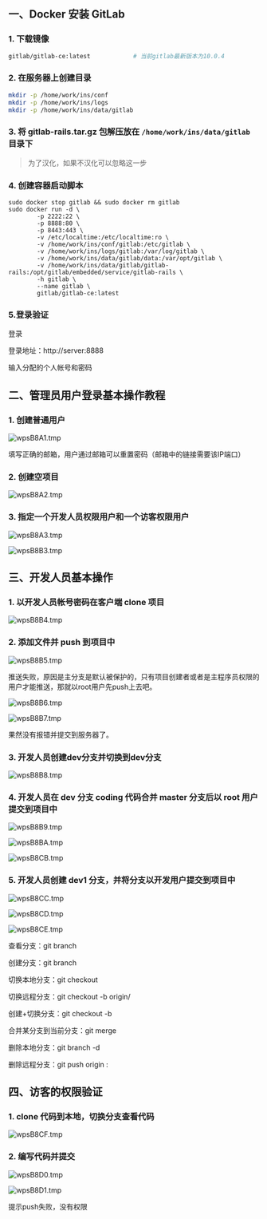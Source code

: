 ## 一、Docker 安装 GitLab

### 1. 下载镜像

```bash
gitlab/gitlab-ce:latest            # 当前gitlab最新版本为10.0.4
```

### 2. 在服务器上创建目录

```bash
mkdir -p /home/work/ins/conf
mkdir -p /home/work/ins/logs
mkdir -p /home/work/ins/data/gitlab
```

### 3. 将 gitlab-rails.tar.gz 包解压放在 `/home/work/ins/data/gitlab` 目录下  

> 为了汉化，如果不汉化可以忽略这一步

### 4. 创建容器启动脚本
```shell
sudo docker stop gitlab && sudo docker rm gitlab
sudo docker run -d \
        -p 2222:22 \
        -p 8888:80 \
        -p 8443:443 \
        -v /etc/localtime:/etc/localtime:ro \
        -v /home/work/ins/conf/gitlab:/etc/gitlab \
        -v /home/work/ins/logs/gitlab:/var/log/gitlab \
        -v /home/work/ins/data/gitlab/data:/var/opt/gitlab \
        -v /home/work/ins/data/gitlab/gitlab-rails:/opt/gitlab/embedded/service/gitlab-rails \
        -h gitlab \
        --name gitlab \
        gitlab/gitlab-ce:latest
```

### 5.登录验证

登录

登录地址：http://server:8888

输入分配的个人帐号和密码

## 二、管理员用户登录基本操作教程

### 1. 创建普通用户

![wpsB8A1.tmp](http://images2017.cnblogs.com/blog/1059167/201710/1059167-20171020120203209-325849472.jpg)

填写正确的邮箱，用户通过邮箱可以重置密码（邮箱中的链接需要该IP端口）

### 2. 创建空项目

![wpsB8A2.tmp](https://images2017.cnblogs.com/blog/1059167/201710/1059167-20171020120204693-21424732.jpg)

### 3. 指定一个开发人员权限用户和一个访客权限用户

![wpsB8A3.tmp](https://images2017.cnblogs.com/blog/1059167/201710/1059167-20171020120205990-55109058.jpg)

![wpsB8B3.tmp](https://images2017.cnblogs.com/blog/1059167/201710/1059167-20171020120206896-1943764755.jpg)

## 三、开发人员基本操作

### 1. 以开发人员帐号密码在客户端 clone 项目

![wpsB8B4.tmp](https://images2017.cnblogs.com/blog/1059167/201710/1059167-20171020120207787-1971299956.jpg)

### 2. 添加文件并 push 到项目中

![wpsB8B5.tmp](https://images2017.cnblogs.com/blog/1059167/201710/1059167-20171020120212381-1306511292.jpg)

推送失败，原因是主分支是默认被保护的，只有项目创建者或者是主程序员权限的用户才能推送，那就以root用户先push上去吧。

![wpsB8B6.tmp](https://images2017.cnblogs.com/blog/1059167/201710/1059167-20171020120215006-160209836.jpg)

![wpsB8B7.tmp](https://images2017.cnblogs.com/blog/1059167/201710/1059167-20171020120224021-661476600.jpg)

果然没有报错并提交到服务器了。

### 3. 开发人员创建dev分支并切换到dev分支

![wpsB8B8.tmp](https://images2017.cnblogs.com/blog/1059167/201710/1059167-20171020120225396-2105200224.jpg)

### 4. 开发人员在 dev 分支 coding 代码合并 master 分支后以 root 用户提交到项目中

![wpsB8B9.tmp](https://images2017.cnblogs.com/blog/1059167/201710/1059167-20171020120226334-151196640.jpg)

![wpsB8BA.tmp](https://images2017.cnblogs.com/blog/1059167/201710/1059167-20171020120227099-1042903460.jpg)

![wpsB8CB.tmp](https://images2017.cnblogs.com/blog/1059167/201710/1059167-20171020120227818-163300518.jpg)

### 5. 开发人员创建 dev1 分支，并将分支以开发用户提交到项目中

![wpsB8CC.tmp](https://images2017.cnblogs.com/blog/1059167/201710/1059167-20171020120228881-171035472.jpg)

![wpsB8CD.tmp](https://images2017.cnblogs.com/blog/1059167/201710/1059167-20171020120229631-1973399909.jpg)

![wpsB8CE.tmp](https://images2017.cnblogs.com/blog/1059167/201710/1059167-20171020120230381-1577890118.jpg)

查看分支：git branch

创建分支：git branch <name>

切换本地分支：git checkout <name>

切换远程分支：git checkout -b <localname> origin/<name>

创建+切换分支：git checkout -b <name>

合并某分支到当前分支：git merge <name>

删除本地分支：git branch -d <name>

删除远程分支：git push origin :<name>

## 四、访客的权限验证

### 1. clone 代码到本地，切换分支查看代码

![wpsB8CF.tmp](https://images2017.cnblogs.com/blog/1059167/201710/1059167-20171020120231271-1061333702.jpg)

### 2. 编写代码并提交

![wpsB8D0.tmp](https://images2017.cnblogs.com/blog/1059167/201710/1059167-20171020120232568-504541557.jpg)

![wpsB8D1.tmp](https://images2017.cnblogs.com/blog/1059167/201710/1059167-20171020120233849-77743608.jpg)

提示push失败，没有权限
